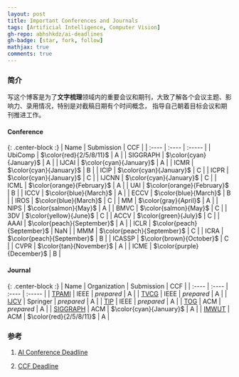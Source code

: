 ```yaml
---
layout: post
title: Important Conferences and Journals
tags: [Artificial Intelligence, Computer Vision]
gh-repo: abhshkdz/ai-deadlines
gh-badge: [star, fork, follow]
mathjax: true
comments: true
---
```


### 简介
写这个博客是为了**文字梳理**领域内的重要会议和期刊，大致了解各个会议主题、影响力、录用情况，特别是对截稿日期有个时间概念，
指导自己朝着目标会议和期刊推进工作。

#### Conference

{: .center-block :}
| Name | Submission | CCF |
| :---- | :---- | :----- |
| UbiComp | $\color{red}{2/5/8/11}$ | A |
| SIGGRAPH | $\color{cyan}{January}$ | A |
| IJCAI	| $\color{cyan}{January}$ | A |
| ICMR | $\color{cyan}{January}$ | B |
| ICIP | $\color{cyan}{January}$ | C |
| ICPR | $\color{cyan}{January}$ | C |
| IJCNN | $\color{cyan}{January}$ | C |
| ICML | $\color{orange}{February}$ | A |
| UAI | $\color{orange}{February}$ | B |
| ICCV | $\color{blue}{March}$ | A |
| ECCV | $\color{blue}{March}$ | B | 
| IROS | $\color{blue}{March}$ | C |
| MM | $\color{gray}{April}$ | A |
| NIPS | $\color{salmon}{May}$ | A |
| BMVC | $\color{salmon}{May}$ | C |
| 3DV | $\color{yellow}{June}$ | C |
| ACCV | $\color{green}{July}$ | C |
| AAAI | $\color{peach}{September}$ | A |
| ICLR | $\color{peach}{September}$ | NaN |
| MMM | $\color{peach}{September}$ | C |
| ICRA | $\color{peach}{September}$ | B |
| ICASSP | $\color{brown}{October}$ | C |
| CVPR | $\color{tan}{November}$ | A |
| ICME | $\color{purple}{December}$ | B |

#### Journal

{: .center-block :}
| Name | Organization | Submission | CCF |
| :---- | :---- | :---- | :----- |
| [TPAMI](https://ieeexplore.ieee.org/xpl/RecentIssue.jsp?punumber=34) | IEEE | $prepared$ | A |
| [TVCG](https://ieeexplore.ieee.org/xpl/RecentIssue.jsp?punumber=2945) | IEEE | $prepared$ | A |
| [IJCV](https://www.springer.com/journal/11263) | Springer | $prepared$ | A |
| [TIP](https://ieeexplore.ieee.org/xpl/RecentIssue.jsp?punumber=83) | IEEE | $prepared$ | A |
| [TOG](https://dl.acm.org/journal/tog) | ACM | $prepared$ | A |
| [SIGGRAPH](https://www.siggraph.org/) | ACM | $\color{cyan}{January}$ | A |
| [IMWUT](https://dl.acm.org/journal/imwut) | ACM | $\color{red}{2/5/8/11}$ | A |

### 参考
1. [AI Conference Deadline](https://aideadlin.es)

2. [CCF Deadline](https://ccfddl.github.io/)
